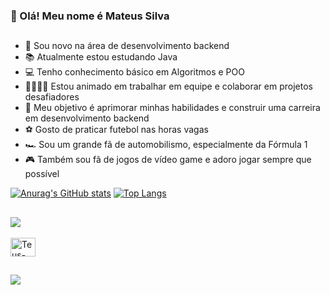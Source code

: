 ### 👋 Olá! Meu nome é Mateus Silva
  
  ##

- 🌱 Sou novo na área de desenvolvimento backend
- 📚 Atualmente estou estudando Java
- 💻 Tenho conhecimento básico em Algoritmos e POO
- 👨‍👩‍👧‍👦 Estou animado em trabalhar em equipe e colaborar em projetos desafiadores
- 🚀 Meu objetivo é aprimorar minhas habilidades e construir uma carreira em desenvolvimento backend
- ⚽️ Gosto de praticar futebol nas horas vagas
- 🏎️ Sou um grande fã de automobilismo, especialmente da Fórmula 1
- 🎮 Também sou fã de jogos de vídeo game e adoro jogar sempre que possível

[![Anurag's GitHub stats](https://github-readme-stats.vercel.app/api?username=CodeByTeusSilva&count_private=true&show_icons=true&theme=dracula)](https://github.com/anuraghazra/github-readme-stats)
[![Top Langs](https://github-readme-stats.vercel.app/api/top-langs/?username=CodeByTeusSilva&layout=compact&theme=dracula)](https://github.com/CodeByTeusSilva/github-readme-stats)

  ##

<!-- Repositórios -->
<a href="https://github.com/CodeByTeusSilva/CodeByTeusSilva">
  <img align="center" src="https://github-readme-stats.vercel.app/api/pin/?username=CodeByTeusSilva&repo=CodeByTeusSilva&show_owner=false&theme=dracula" />
</a>
  
<!-- Icones das linguagens : https://devicon.dev/ -->
<div style="display: inline_block"><br>
  <img align="center" alt="Teus-Java" height="30" width="40" src="https://cdn.jsdelivr.net/gh/devicons/devicon/icons/java/java-original.svg">
</div>

  ##
  
<!-- Redes Sociais -->
<div> 
  <a href="https://www.linkedin.com/in/dev-mateussilva/" target="_blank"><img src="https://img.shields.io/badge/-LinkedIn-%230077B5?style=for-the-badge&logo=linkedin&logoColor=white" target="_blank"></a> 
</div>
  
<!-- Icone de Perfil -->
<!--
<div>
  <img align="right" alt="Rafa-pic" height="150" style="border-radius:50px;" src="https://media.discordapp.net/attachments/639956127056134178/890373478988013628/Publicacoes_Instagram_1_1.png?width=676&height=676">
</div>
-->

<!-- MODELO DOS REPO :
<a href="https://github.com/CodeByTeusSilva/NOME DO REPOSITORIO">
  <img align="center" src="https://github-readme-stats.vercel.app/api/pin/?username=CodeByTeusSilva&repo="NOME DO REPOSITORIO"&show_owner=true&theme=dracula" />
</a>
<a href="https://github.com/CodeByTeusSilva/NOME DO REPOSITORIO">
  <img align="center" src="https://github-readme-stats.vercel.app/api/pin/?username=CodeByTeusSilva&repo="NOME DO REPOSITORIO"&show_owner=true&theme=dracula" />
</a>
-->
